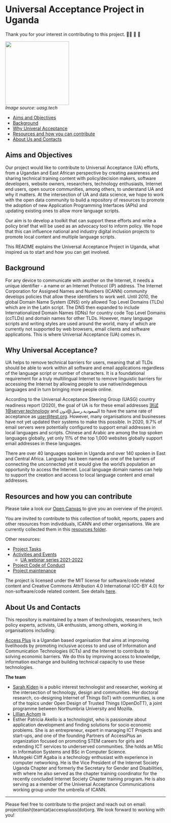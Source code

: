 # Universal Acceptance Project in Uganda
Thank you for your interest in contributing to this project. 👏🏾 🎊 🎉

<p><html>
  <img src="https://github.com/Universal-Acceptance-for-You/universal-acceptance-in-uganda/blob/main/images/ua-logo%402.png"
    width=200
  </img>
</html>
  <br><i>Image source: uasg.tech</i>

* [Aims and Objectives](#aims-and-objectives)
* [Background](#background)
* [Why Univeral Acceptance](#why-universal-acceptance)
* [Resources and how you can contribute](#resources-and-how-you-can-contribute)
* [About Us and Contacts](#about-us-and-contacts)

## Aims and Objectives
Our project would like to contribute to Universal Acceptance (UA) efforts, from a Ugandan and East African perspective by creating awareness and sharing technical training content with policy/decision makers, software developers, website owners, researchers, technology enthusiasts, Internet end users, open source communities, among others, to understand UA and why it matters. At the intersection of UA and data science, we hope to work with the open data community to build a repository of resources to promote the adoption of new Application Programming Interfaces (APIs) and updating existing ones to allow more language scripts.  

Our aim is to develop a toolkit that can support these efforts and write a policy brief that will be used as an advocacy tool to inform policy. We hope that this can influence national and industry digital inclusion projects to promote local content and multiple language scripts. 

This README explains the Universal Acceptance Project in Uganda, what inspired us to start and how you can get involved.

## Background
For any device to communicate with another on the Internet, it needs a unique identifier - a name or an Internet Protocol (IP) address. The Internet Corporation for Assigned Names and Numbers (ICANN) community develops policies that allow these identifiers to work well. Until 2010, the global Domain Name System (DNS) only allowed Top Level Domains (TLDs) which are in the Latin script. The DNS then expanded to include Internationalized Domain Names (IDNs) for country code Top Level Domains (ccTLDs) and domain names for other TLDs. However, many language scripts and writing styles are used around the world, many of which are currently not supported by web browsers, email clients and software applications. This is where Universal Acceptance (UA) comes in.

## Why Universal Acceptance?
UA helps to remove technical barriers for users, meaning that all TLDs should be able to work within all software and email applications regardless of the language script or number of characters.  It is a foundational requirement for a truly multilingual Internet to remove  linguistic barriers for accessing the Internet by allowing people to use native/indegenous languages and in turn bringing more people online. 

According to the Universal Acceptance Steering Group (UASG) country readiness report (2020), the goal of UA is for these email addresses 测试1@server.technology and السعودية.رسيل@دون to have the same rate of acceptance as user@test.org. However, many organisations and businesses have not yet updated their systems to make this possible. In 2020, 9.7% of email servers were potentially configured to support email addresses in local languages and scripts. Chinese and Arabic are among the top spoken languages globally, yet only 11% of the top 1,000 websites globally support email addresses in these languages. 

There are over 40 languages spoken in Uganda and over 140 spoken in East and Central Africa. Language has been named as one of the barriers of connecting the unconnected yet it would give the world’s population an opportunity to access the Internet. Local language domain names can help to support the creation and access to local language content and email addresses. 

## Resources and how you can contribute
Please take a look our [Open Canvas](https://github.com/Universal-Acceptance-for-You/universal-acceptance-in-uganda/blob/main/Open%20Canvas%20-%20UA4You(Feb%202021).pdf) to give you an overview of the project. 

You are invited to contribute to this collection of toolkit, reports, papers and other resources from indivdduals, ICANN and other organisations. We are currently collected them in this [resources folder](https://github.com/Universal-Acceptance-for-You/universal-acceptance-in-uganda/tree/main/resources). 

Other resources:
* [Project Tasks](https://github.com/Universal-Acceptance-for-You/universal-acceptance-in-uganda/projects/1?add_cards_query=is%3Aopen)
* [Activities and Events](https://github.com/Universal-Acceptance-for-You/universal-acceptance-in-uganda/tree/main/activities-and-events)
  * [UA webinar series 2021-2022](https://github.com/Universal-Acceptance-for-You/universal-acceptance-in-uganda/blob/main/activities-and-events/UA-webinar-series-2021-2022.md) 
* [Project Code of Conduct](https://github.com/Universal-Acceptance-for-You/universal-acceptance-in-uganda/blob/main/CODE_OF_CONDUCT.md)
* [Project maintenance](https://github.com/Universal-Acceptance-for-You/universal-acceptance-in-uganda/blob/main/MAINTENANCE.md)

The project is licensed under the MIT license for software/code related content and Creative Commons Attribution 4.0 International (CC-BY 4.0) for non-software/code related content. See details [here](https://github.com/Universal-Acceptance-for-You/universal-acceptance-in-uganda/blob/main/LICENSE).

## About Us and Contacts
This repository is maintained by a team of technologists, researchers, tech policy experts, activists, UA enthusists, among others, working in organisations including: 

[Access Plus](https://accesspluss.org/) is a Ugandan based organisation that aims at improving livelihoods by promoting inclusive access to and use of Information and Communication Technologies (ICTs) and the Internet to contribute to solving economic barriers. We do this by improving access to knowledge, information exchange and building technical capacity to use these technologies.  

**The team**
* [Sarah Kiden](https://www.linkedin.com/in/sarah-kiden-2942b029/) is a public interest technologist and researcher, working at the intersection of technology, design and communities. Her doctoral research, co-designing Internet of Things (IoT) with communities, is one of the topics under Open Design of Trusted Things (OpenDoTT), a joint programme between Northumbria University and Mozilla. 
* [Lillian Achom](lillianachom.com/) is
* Esther Patricia Akello is a technologist, who is passionate about application development and finding solutions for socio economic problems. She is an entrepreneur, expert in managing ICT Projects and start-ups, and one of the founding Partners of AccessPlus an organization focused on promoting STEM careers for girls and extending ICT services to underserved communities. She holds an MSc in Information Systems and BSc in Computer Science.
* Mutegeki Cliff Agaba is a technology enthusiast with experience in computer networking. He is the Vice President of the Internet Society Uganda Chapter and formerly the Secretary for Gender and Disabilities, with  where he also served as the chapter training coordinator for the recently concluded Internet Society Chapter training program. He is also serving as a member of the Universal Acceptance Communications working group under the umbrella of ICANN.

-------------
Please feel free to contribute to the project and reach out on email: project(dash)team(at)accesspluss(dot)org. We look forward to working with you! 
